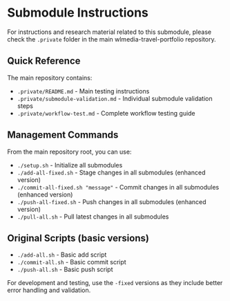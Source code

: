 # Submodule Instructions

For instructions and research material related to this submodule, please check the `.private` folder in the main wlmedia-travel-portfolio repository.

## Quick Reference

The main repository contains:
- `.private/README.md` - Main testing instructions
- `.private/submodule-validation.md` - Individual submodule validation steps
- `.private/workflow-test.md` - Complete workflow testing guide

## Management Commands

From the main repository root, you can use:
- `./setup.sh` - Initialize all submodules
- `./add-all-fixed.sh` - Stage changes in all submodules (enhanced version)
- `./commit-all-fixed.sh "message"` - Commit changes in all submodules (enhanced version)
- `./push-all-fixed.sh` - Push changes in all submodules (enhanced version)
- `./pull-all.sh` - Pull latest changes in all submodules

## Original Scripts (basic versions)
- `./add-all.sh` - Basic add script
- `./commit-all.sh` - Basic commit script  
- `./push-all.sh` - Basic push script

For development and testing, use the `-fixed` versions as they include better error handling and validation.

